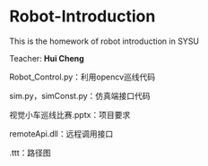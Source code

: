# Robot-Introduction
This is the homework of robot introduction in SYSU

Teacher: **Hui Cheng**

Robot_Control.py：利用opencv巡线代码

sim.py，simConst.py：仿真端接口代码

视觉小车巡线比赛.pptx：项目要求

remoteApi.dll：远程调用接口

.ttt：路径图

